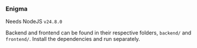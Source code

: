 ### Enigma

Needs NodeJS `v24.8.0`

Backend and frontend can be found in their respective folders, `backend/` and `frontend/`. Install the dependencies and run separately.

